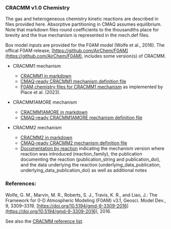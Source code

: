 ### CRACMM v1.0 Chemistry

The gas and heterogeneous chemistry kinetic reactions are described in files provided here. Absorptive partitioning in CMAQ assumes equilibrium. Note that markdown files round coefficients to the thousandths place for brevity and the true mechanism is represented in the mech.def files.

Box model inputs are provided for the F0AM model (Wolfe et al., 2016). The offical F0AM release, [https://github.com/AirChem/F0AM](https://github.com/AirChem/F0AM), includes some version(s) of CRACMM.

- CRACMM1 mechanism
  * [CRACMM1 in markdown](cracmm1/mech_cracmm1_aq.md)
  * [CMAQ-ready CRACMM1 mechanism definition file](cracmm1/mech_cracmm1_aq.def)
  * [F0AM chemistry files for CRACMM1 mechanism](cracmm1/F0AM) as implemented by Place et al. (2023).

- CRACMM1AMORE mechanism
  * [CRACMM1AMORE in markdown](cracmm1amore/mech_cracmm1amore_aq.md)
  * [CMAQ-ready CRACMM1AMORE mechanism definition file](cracmm1amore/mech_cracmm1amore_aq.def)
 
 - CRACMM2 mechanism
   * [CRACMM2 in markdown](cracmm2/mech_cracmm2.md)
   * [CMAQ-ready CRACMM2 mechanism definition file](cracmm2/mech_cracmm2.def)
   * [Documentation by reaction](cracmm2/tbd) indicating the mechanism version where reaction was introduced (reaction_family), the publication documenting the reaction (publication_string and publication_doi), and the data underlying the reaction (underlying_data_publication, underlying_data_publication_doi) as well as additional notes

### References:

Wolfe, G. M., Marvin, M. R., Roberts, S. J., Travis, K. R., and Liao, J.: The Framework for 0-D Atmospheric Modeling (F0AM) v3.1, Geosci. Model Dev., 9, 3309–3319, [https://doi.org/10.5194/gmd-9-3309-2016](https://doi.org/10.5194/gmd-9-3309-2016), 2016.

See also the [CRACMM reference list](../references).
